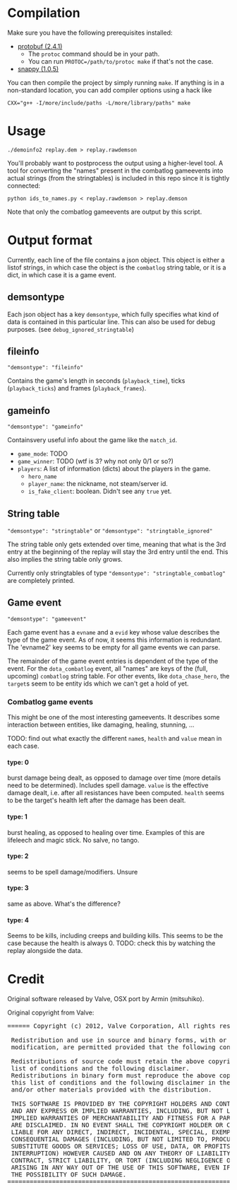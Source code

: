 Compilation
===========

Make sure you have the following prerequisites installed:
- [protobuf (2.4.1)](http://code.google.com/p/protobuf)
    - The `protoc` command should be in your path.
    - You can run `PROTOC=/path/to/protoc make` if that's not the case.
- [snappy (1.0.5)](http://code.google.com/p/snappy)

You can then compile the project by simply running `make`. If anything is
in a non-standard location, you can add compiler options using a hack like

    CXX="g++ -I/more/include/paths -L/more/library/paths" make

Usage
=====

    ./demoinfo2 replay.dem > replay.rawdemson

You'll probably want to postprocess the output using a higher-level tool.
A tool for converting the "names" present in the combatlog gameevents into
actual strings (from the stringtables) is included in this repo since it is
tightly connected:

    python ids_to_names.py < replay.rawdemson > replay.demson

Note that only the combatlog gameevents are output by this script.

Output format
=============
Currently, each line of the file contains a json object. This object is either
a listof strings, in which case the object is the `combatlog` string table, or
it is a dict, in which case it is a game event.

demsontype
----------
Each json object has a key `demsontype`, which fully specifies what kind of
data is contained in this particular line. This can also be used for debug purposes.
(see `debug_ignored_stringtable`)

fileinfo
--------
`"demsontype": "fileinfo"`

Contains the game's length in seconds (`playback_time`), ticks (`playback_ticks`) and frames (`playback_frames`).

gameinfo
--------
`"demsontype": "gameinfo"`

Containsvery useful info about the game like the `match_id`.
* `game_mode`: TODO
* `game_winner`: TODO (wtf is 3? why not only 0/1 or so?)
* `players`: A list of information (dicts) about the players in the game.
    * `hero_name`
    * `player_name`: the nickname, not steam/server id.
    * `is_fake_client`: boolean. Didn't see any `true` yet.

String table
------------
`"demsontype": "stringtable"` or `"demsontype": "stringtable_ignored"`

The string table only gets extended over time, meaning that what is the 3rd
entry at the beginning of the replay will stay the 3rd entry until the end.
This also implies the string table only grows.

Currently only stringtables of type `"demsontype": "stringtable_combatlog"` are completely printed.

Game event
----------
`"demsontype": "gameevent"`

Each game event has a `evname` and a `evid` key whose value describes the type
of the game event. As of now, it seems this information is redundant. The
'evname2' key seems to be empty for all game events we can parse.

The remainder of the game event entries is dependent of the type of the event.
For the `dota_combatlog` event, all "names" are keys of the (full, upcoming)
`combatlog` string table. For other events, like `dota_chase_hero`, the `target`s
seem to be entity ids which we can't get a hold of yet.

### Combatlog game events
This might be one of the most interesting gameevents. It describes some interaction
between entities, like damaging, healing, stunning, ...

TODO: find out what exactly the different `name`s, `health` and `value` mean in each case.

#### type: 0
burst damage being dealt, as opposed to damage over time (more details need to be determined).
Includes spell damage. `value` is the effective damage dealt, i.e. after all resistances have been
computed. `health` seems to be the target's health left after the damage has been dealt.

#### type: 1
burst healing, as opposed to healing over time. Examples of this are lifeleech and magic stick.
No salve, no tango.

#### type: 2
seems to be spell damage/modifiers. Unsure

#### type: 3
same as above. What's the difference?

#### type: 4
Seems to be kills, including creeps and building kills. This seems to be the case because the health
is always 0. TODO: check this by watching the replay alongside the data.

Credit
======
Original software released by Valve, OSX port by Armin (mitsuhiko).

Original copyright from Valve:
<pre>
====== Copyright (c) 2012, Valve Corporation, All rights reserved. ========

 Redistribution and use in source and binary forms, with or without 
 modification, are permitted provided that the following conditions are met:

 Redistributions of source code must retain the above copyright notice, this
 list of conditions and the following disclaimer.
 Redistributions in binary form must reproduce the above copyright notice, 
 this list of conditions and the following disclaimer in the documentation 
 and/or other materials provided with the distribution.

 THIS SOFTWARE IS PROVIDED BY THE COPYRIGHT HOLDERS AND CONTRIBUTORS "AS IS"
 AND ANY EXPRESS OR IMPLIED WARRANTIES, INCLUDING, BUT NOT LIMITED TO, THE 
 IMPLIED WARRANTIES OF MERCHANTABILITY AND FITNESS FOR A PARTICULAR PURPOSE 
 ARE DISCLAIMED. IN NO EVENT SHALL THE COPYRIGHT HOLDER OR CONTRIBUTORS BE 
 LIABLE FOR ANY DIRECT, INDIRECT, INCIDENTAL, SPECIAL, EXEMPLARY, OR 
 CONSEQUENTIAL DAMAGES (INCLUDING, BUT NOT LIMITED TO, PROCUREMENT OF 
 SUBSTITUTE GOODS OR SERVICES; LOSS OF USE, DATA, OR PROFITS; OR BUSINESS 
 INTERRUPTION) HOWEVER CAUSED AND ON ANY THEORY OF LIABILITY, WHETHER IN 
 CONTRACT, STRICT LIABILITY, OR TORT (INCLUDING NEGLIGENCE OR OTHERWISE) 
 ARISING IN ANY WAY OUT OF THE USE OF THIS SOFTWARE, EVEN IF ADVISED OF 
 THE POSSIBILITY OF SUCH DAMAGE.
===========================================================================
</pre>
